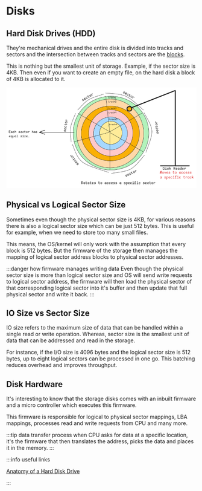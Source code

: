# Disks

## Hard Disk Drives (HDD)

They're mechanical drives and the entire disk is divided into tracks and sectors
and the intersection between tracks and sectors are the [blocks](../linux/memory-paging.md#page-size-and-block-size).

This is nothing but the smallest unit of storage.
Example, if the sector size is 4KB.
Then even if you want to create an empty file, on the hard disk a block of 4KB is allocated to it.

![hdd-disk](../../static/img/hdd-sectors-tracks.excalidraw.png)

## Physical vs Logical Sector Size

Sometimes even though the physical sector size is 4KB,
for various reasons there is also a logical sector size which can be just 512 bytes.
This is useful for example, when we need to store too many small files.

This means, the OS/kernel will only work with the assumption that every block is 512 bytes.
But the firmware of the storage then manages the mapping of logical sector address blocks to physical sector addresses.

:::danger how firmware manages writing data
Even though the physical sector size is more than logical sector size and
OS will send write requests to logical sector address,
the firmware will then load the physical sector of that corresponding logical sector
into it's buffer and then update that full physical sector and write it back.
:::

## IO Size vs Sector Size

IO size refers to the maximum size of data that can be handled within a single read or write operation.
Whereas, sector size is the smallest unit of data that can be addressed and read in the storage.

For instance, if the I/O size is 4096 bytes and the logical sector size is 512 bytes,
up to eight logical sectors can be processed in one go.
This batching reduces overhead and improves throughput.

## Disk Hardware

It's interesting to know that the storage disks comes with an inbuilt
firmware and a micro controller which executes this firmware.

This firmware is responsible for logical to physical sector mappings,
LBA mappings, processes read and write requests from CPU and many more.

:::tip data transfer process
when CPU asks for data at a specific location,
it's the firmware that then translates the address, picks the data and
places it in the memory.
:::

:::info useful links

[Anatomy of a Hard Disk Drive](https://hardwaresecrets.com/anatomy-of-a-hard-disk-drive/)

:::
